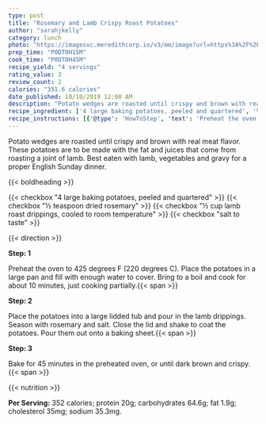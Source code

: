 ```yaml
---
type: post
title: "Rosemary and Lamb Crispy Roast Potatoes"
author: "sarahjkelly"
category: lunch
photo: "https://imagesvc.meredithcorp.io/v3/mm/image?url=https%3A%2F%2Fimages.media-allrecipes.com%2Fuserphotos%2F951499.jpg"
prep_time: "P0DT0H15M"
cook_time: "P0DT0H45M"
recipe_yield: "4 servings"
rating_value: 3
review_count: 2
calories: "351.6 calories"
date_published: 10/10/2019 12:00 AM
description: "Potato wedges are roasted until crispy and brown with real meat flavor. These potatoes are to be made with the fat and juices that come from roasting a joint of lamb. Best eaten with lamb, vegetables and gravy for a proper English Sunday dinner."
recipe_ingredient: ['4 large baking potatoes, peeled and quartered', '½ teaspoon dried rosemary', '½ cup lamb roast drippings, cooled to room temperature', 'salt to taste']
recipe_instructions: [{'@type': 'HowToStep', 'text': 'Preheat the oven to 425 degrees F (220 degrees C). Place the potatoes in a large pan and fill with enough water to cover. Bring to a boil and cook for about 10 minutes, just cooking partially.\n'}, {'@type': 'HowToStep', 'text': 'Place  the potatoes into a large lidded tub and pour in the lamb drippings. Season with rosemary and salt. Close the lid and shake to coat the potatoes. Pour them out onto a baking sheet.\n'}, {'@type': 'HowToStep', 'text': 'Bake for 45 minutes in the preheated oven, or until dark brown and crispy.\n'}]
---
```


Potato wedges are roasted until crispy and brown with real meat flavor. These potatoes are to be made with the fat and juices that come from roasting a joint of lamb. Best eaten with lamb, vegetables and gravy for a proper English Sunday dinner. 

{{< boldheading >}}

{{< checkbox "4 large baking potatoes, peeled and quartered" >}}
{{< checkbox "½ teaspoon dried rosemary" >}}
{{< checkbox "½ cup lamb roast drippings, cooled to room temperature" >}}
{{< checkbox "salt to taste" >}}


{{< direction >}}

**Step: 1**

Preheat the oven to 425 degrees F (220 degrees C). Place the potatoes in a large pan and fill with enough water to cover. Bring to a boil and cook for about 10 minutes, just cooking partially.{{< span >}}

**Step: 2**

Place  the potatoes into a large lidded tub and pour in the lamb drippings. Season with rosemary and salt. Close the lid and shake to coat the potatoes. Pour them out onto a baking sheet.{{< span >}}

**Step: 3**

Bake for 45 minutes in the preheated oven, or until dark brown and crispy.{{< span >}}

{{< nutrition >}}

**Per Serving:** 352 calories; protein 20g; carbohydrates 64.6g; fat 1.9g; cholesterol 35mg; sodium 35.3mg.